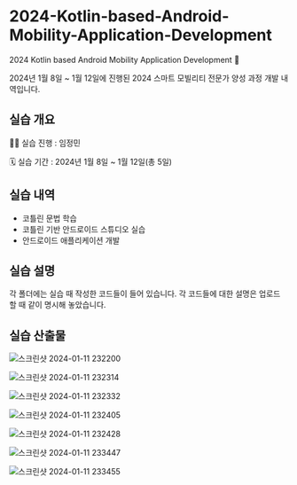 # 2024-Kotlin-based-Android-Mobility-Application-Development
2024 Kotlin based Android Mobility Application Development 🚗

2024년 1월 8일 ~ 1월 12일에 진행된 2024 스마트 모빌리티 전문가 양성 과정 개발 내역입니다.

## 실습 개요

👩‍💻 실습 진행 : 임정민

🗓 실습 기간 : 2024년 1월 8일 ~ 1월 12일(총 5일)

## 실습 내역

- 코틀린 문법 학습
- 코틀린 기반 안드로이드 스튜디오 실습
- 안드로이드 애플리케이션 개발

## 실습 설명

각 폴더에는 실습 때 작성한 코드들이 들어 있습니다. 각 코드들에 대한 설명은 업로드 할 때 같이 명시해 놓았습니다.  

## 실습 산출물

![스크린샷 2024-01-11 232200](https://github.com/JeongMinIsBest/2024-Kotlin-Based-Android-Mobility-Application-Development/assets/105098123/7500369b-3614-4114-a737-ce9631e4e09a)

![스크린샷 2024-01-11 232314](https://github.com/JeongMinIsBest/2024-Kotlin-Based-Android-Mobility-Application-Development/assets/105098123/a41fc76b-4c86-4f62-bc6a-feabf7876234)

![스크린샷 2024-01-11 232332](https://github.com/JeongMinIsBest/2024-Kotlin-Based-Android-Mobility-Application-Development/assets/105098123/66e0df2b-0c48-4784-bb33-27a478fa072b)

![스크린샷 2024-01-11 232405](https://github.com/JeongMinIsBest/2024-Kotlin-Based-Android-Mobility-Application-Development/assets/105098123/f6fceade-f42a-4641-b9e0-b8cc8f2ed9c8)

![스크린샷 2024-01-11 232428](https://github.com/JeongMinIsBest/2024-Kotlin-Based-Android-Mobility-Application-Development/assets/105098123/736b9d97-3315-4bc3-ab23-f82f3b0a8fae)

![스크린샷 2024-01-11 233447](https://github.com/JeongMinIsBest/2024-Kotlin-Based-Android-Mobility-Application-Development/assets/105098123/3f8eab72-bbde-43dd-b2ed-eebc9ed03e45)

![스크린샷 2024-01-11 233455](https://github.com/JeongMinIsBest/2024-Kotlin-Based-Android-Mobility-Application-Development/assets/105098123/53bb8be4-9a4e-497e-a412-b9f07efd4009)
